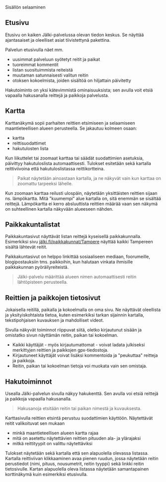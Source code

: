Sisällön selaaminen

## Etusivu <a name="etusivu"></a> 

Etusivu on kaiken Jälki-palvelussa olevan tiedon keskus. Se näyttää ajantasaiset ja oleelliset asiat tiivistettynä pakettina.

Palvelun etusivulla näet mm.

- uusimmat palveluun syötetyt reitit ja paikat
- tuoreimmat kommentit
- listan suosituimmista reiteistä
- muutaman satunnaisesti valitun reitin
- otoksen kokoelmista, joiden sisältöä on hiljattain päivitetty

Hakutoiminto on yksi kätevimmistä ominaisuuksista; sen avulla voit etsiä vapaalla hakusanalla reittejä ja paikkoja palvelusta.

## Kartta <a name="kartta"></a>

Karttanäkymä sopii parhaiten reittien etsimiseen ja selaamiseen maantieteellisen alueen perusteella. Se jakautuu kolmeen osaan:

- kartta
- reittisuodattimet
- hakutulosten lista

Kun liikuttelet tai zoomaat karttaa tai säädät suodattimien asetuksia, päivittyy hakutuloslista automaattisesti. Tulokset esitetään sekä kartalla reittiviivoina että hakutuloslistassa reittikortteina.

> Paikat näytetään ainoastaan kartalla, ja ne näkyvät vain kun karttaa on zoomattu tarpeeksi lähelle.

Kun zoomaan karttaa reilusti ulospäin, näytetään yksittäisten reittien sijaan ns. lämpökartta. Mitä "kuumempi" alue kartalla on, sitä enemmän se sisältää reittejä. Lämpökartta ei kerro absluuttista reittien määrää vaan sen näkymä on suhteellinen kartalla näkyvään alueeseen nähden.

## Paikkakuntalistat <a name="paikkakuntalistat"></a> 

Paikkakuntasivut näyttävät listan reittejä kyseisellä paikkakunnalla. Esimerkiksi sivu [jälki.fi/paikkakunnat/Tampere](http://jalki.fi/paikkakunnat/Tampere) näyttää kaikki Tampereen sisältä lähtevät reitit.

Paikkakuntasivut on helppo linkittää sosiaaliseen mediaan, foorumeille, blogipostauksiin tms. paikkoihin, kun halutaan vinkata ihmisille paikkakunnan pyöräilyreiteistä.

> Jälki-palvelu määrittää alueen nimen automaattisesti reitin lähtöpisteen perusteella.


## Reittien ja paikkojen tietosivut <a name="tietosivut"></a> 

Jokaisella reitillä, paikalla ja kokoelmalla on oma sivu. Ne näyttävät oleellista ja yksityiskohtaista tietoa, kuten esimerkiksi tarkan sijainnin kartalla, tekstipohjaisen kuvauksen ja mahdolliset videot.

Sivulla näkyvät toiminnot riippuvat siitä, oletko kirjautunut sisään ja omistatko sivun näyttämän reitin, paikan tai kokoelman.

- Kaikki käyttäjät - myös kirjautumattomat - voivat ladata julkiseksi merkittyjen reittien ja paikkojen gpx-tiedostoja. 
- Kirjautuneet käyttäjät voivat lisäksi kommentoida ja "peukuttaa" reitteja ja paikkoja.
- Reitin, paikan tai kokoelman tietoja voi muokata vain sen omistaja.

## Hakutoiminnot <a name="hakutoiminnot"></a> 

Usealla Jälki-palvelun sivulla näkyy hakukenttä. Sen avulla voi etsiä reittejä ja paikkoja vapaalla hakusanalla. 

> Hakusanoja etsitään reitin tai paikan nimestä ja kuvauksesta.

Karttasivulla reittien etsintä perustuu suodattimien käyttöön. Näytettävät reitit valikoituvat sen mukaan

- minkä maantieteellisen alueen kartta rajaa
- mitä on asetettu näytettävien reittien pituuden ala- ja ylärajaksi
- mitkä reittityypit on valittu näytettäviksi

Tulokset näytetään sekä kartalla että sen alapuolella olevassa listassa. Kartalla reittiviivan klikkaaminen avaa pienen ruudun, jossa näytetään reitin perustiedot (nimi, pituus, nousumetrit, reitin tyyppi) sekä linkki reitin tietosivulle. Kartan alapuolella oleva listassa näytetään samantapainen korttinäkymä kuin esimerkiksi etusivulla.

